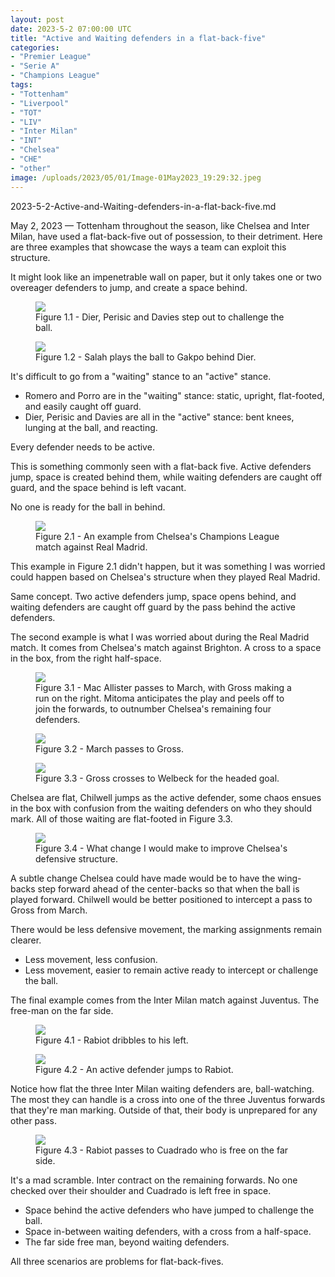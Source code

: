 ```yaml
---
layout: post
date: 2023-5-2 07:00:00 UTC
title: "Active and Waiting defenders in a flat-back-five"
categories: 
- "Premier League"
- "Serie A"
- "Champions League"
tags: 
- "Tottenham"
- "Liverpool"
- "TOT"
- "LIV"
- "Inter Milan"
- "INT"
- "Chelsea"
- "CHE"
- "other"
image: /uploads/2023/05/01/Image-01May2023_19:29:32.jpeg
---
```


2023-5-2-Active-and-Waiting-defenders-in-a-flat-back-five.md

May 2, 2023 — Tottenham throughout the season, like Chelsea and Inter Milan, have used a flat-back-five out of possession, to their detriment. Here are three examples that showcase the ways a team can exploit this structure. 

It might look like an impenetrable wall on paper, but it only takes one or two overeager defenders to jump, and create a space behind.

<figure>
    <img src="https://tacticsjournal.com/uploads/2023/05/01/Image-01May2023_19:29:32.jpeg">
    <figcaption>Figure 1.1 - Dier, Perisic and Davies step out to challenge the ball.</figcaption>
</figure> 

<figure>
    <img src="https://tacticsjournal.com/uploads/2023/05/01/Image-01May2023_19:29:55.jpeg">
    <figcaption>Figure 1.2 - Salah plays the ball to Gakpo behind Dier.</figcaption>
</figure> 

It's difficult to go from a "waiting" stance to an "active" stance. 

- Romero and Porro are in the "waiting" stance: static, upright, flat-footed, and easily caught off guard. 
- Dier, Perisic and Davies are all in the "active" stance: bent knees, lunging at the ball, and reacting. 

Every defender needs to be active. 

This is something commonly seen with a flat-back five. Active defenders jump, space is created behind them, while waiting defenders are caught off guard, and the space behind is left vacant. 

No one is ready for the ball in behind. 

<figure>
    <img src="https://tacticsjournal.com/uploads/2023/05/01/Image-01May2023_19:32:54.jpeg">
    <figcaption>Figure 2.1 - An example from Chelsea's Champions League match against Real Madrid.</figcaption>
</figure> 

This example in Figure 2.1 didn't happen, but it was something I was worried could happen based on Chelsea's structure when they played Real Madrid. 

Same concept. Two active defenders jump, space opens behind, and waiting defenders are caught off guard by the pass behind the active defenders. 

The second example is what I was worried about during the Real Madrid match. It comes from Chelsea's match against Brighton. A cross to a space in the box, from the right half-space. 

<figure>
    <img src="https://tacticsjournal.com/uploads/2023/05/01/Image-01May2023_19:33:54.jpeg">
    <figcaption>Figure 3.1 - Mac Allister passes to March, with Gross making a run on the right. Mitoma anticipates the play and peels off to join the forwards, to outnumber Chelsea's remaining four defenders.</figcaption>
</figure> 


<figure>
    <img src="https://tacticsjournal.com/uploads/2023/05/01/Image-01May2023_19:34:16.jpeg">
    <figcaption>Figure 3.2 - March passes to Gross.</figcaption>
</figure> 

<figure>
    <img src="https://tacticsjournal.com/uploads/2023/05/01/Image-01May2023_19:34:38.jpeg">
    <figcaption>Figure 3.3 - Gross crosses to Welbeck for the headed goal.</figcaption>
</figure> 

Chelsea are flat, Chilwell jumps as the active defender, some chaos ensues in the box with confusion from the waiting defenders on who they should mark. All of those waiting are flat-footed in Figure 3.3.

<figure>
    <img src="https://tacticsjournal.com/uploads/2023/05/01/Image-01May2023_20:40:54.jpeg">
    <figcaption>Figure 3.4 - What change I would make to improve Chelsea's defensive structure.</figcaption>
</figure>

A subtle change Chelsea could have made would be to have the wing-backs step forward ahead of the center-backs so that when the ball is played forward. Chilwell would be better positioned to intercept a pass to Gross from March.

There would be less defensive movement, the marking assignments remain clearer.

- Less movement, less confusion.
- Less movement, easier to remain active ready to intercept or challenge the ball.

The final example comes from the Inter Milan match against Juventus. The free-man on the far side.

<figure>
    <img src="https://tacticsjournal.com/uploads/2023/05/01/Image-01May2023_19:31:19.jpeg">
    <figcaption>Figure 4.1 - Rabiot dribbles to his left.</figcaption>
</figure>

<figure>
    <img src="https://tacticsjournal.com/uploads/2023/05/01/Image-01May2023_19:31:41.jpeg">
    <figcaption>Figure 4.2 - An active defender jumps to Rabiot.</figcaption>
</figure>

Notice how flat the three Inter Milan waiting defenders are, ball-watching. The most they can handle is a cross into one of the three Juventus forwards that they're man marking. Outside of that, their body is unprepared for any other pass.

<figure>
    <img src="https://tacticsjournal.com/uploads/2023/05/01/Image-01May2023_19:32:01.jpeg">
    <figcaption>Figure 4.3 - Rabiot passes to Cuadrado who is free on the far side.</figcaption>
</figure>

It's a mad scramble. Inter contract on the remaining forwards. No one checked over their shoulder and Cuadrado is left free in space.

- Space behind the active defenders who have jumped to challenge the ball.
- Space in-between waiting defenders, with a cross from a half-space.
- The far side free man, beyond waiting defenders.

All three scenarios are problems for flat-back-fives.
